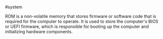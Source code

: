 #system 

ROM is a non-volatile memory that stores firmware or software code that is required for the computer to operate. It is used to store the computer's BIOS or UEFI firmware, which is responsible for booting up the computer and initializing hardware components.